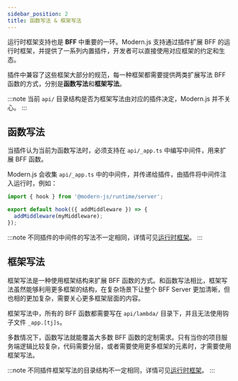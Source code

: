 ```yaml
---
sidebar_position: 2
title: 函数写法 & 框架写法
---
```


运行时框架支持也是 **BFF** 中重要的一环。Modern.js 支持通过插件扩展 BFF 的运行时框架，并提供了一系列内置插件，开发者可以直接使用对应框架的约定和生态。

插件中兼容了这些框架大部分的规范，每一种框架都需要提供两类扩展写法 BFF 函数的方式，分别是**函数写法**和**框架写法**。

:::note
当前 `api/` 目录结构是否为框架写法由对应的插件决定，Modern.js 并不关心。
:::

## 函数写法

当插件认为当前为函数写法时，必须支持在 `api/_app.ts` 中编写中间件，用来扩展 BFF 函数。

Modern.js 会收集 `api/_app.ts` 中的中间件，并传递给插件，由插件将中间件注入运行时，例如：

```ts
import { hook } from '@modern-js/runtime/server';

export default hook(({ addMiddleware }) => {
  addMiddleware(myMiddleware);
});
```

:::note
不同插件的中间件的写法不一定相同，详情可见[运行时框架](/docs/guides/advanced-features/bff/frameworks)。
:::

## 框架写法

框架写法是一种使用框架结构来扩展 BFF 函数的方式。和函数写法相比，框架写法虽然能够利用更多框架的结构，在复杂场景下让整个 BFF Server 更加清晰，但也相的更加复杂，需要关心更多框架层面的内容。

框架写法中，所有的 BFF 函数都需要写在 `api/lambda/` 目录下，并且无法使用钩子文件 `_app.[tj]s`。

多数情况下，函数写法就能覆盖大多数 BFF 函数的定制需求。只有当你的项目服务端逻辑比较复杂，代码需要分层，或者需要使用更多框架的元素时，才需要使用框架写法。

:::note
不同插件框架写法的目录结构不一定相同，详情可见[运行时框架](/docs/guides/advanced-features/bff/frameworks)。
:::
